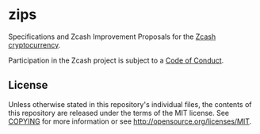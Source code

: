 zips
====

Specifications and Zcash Improvement Proposals for the
[Zcash cryptocurrency](https://z.cash/).

Participation in the Zcash project is subject to a
[Code of Conduct](https://github.com/zcash/zcash/blob/master/code_of_conduct.md).

License
-------

Unless otherwise stated in this repository's individual files, the contents of this repository are released under the terms of the MIT license.
See [COPYING](COPYING) for more information or see http://opensource.org/licenses/MIT.

